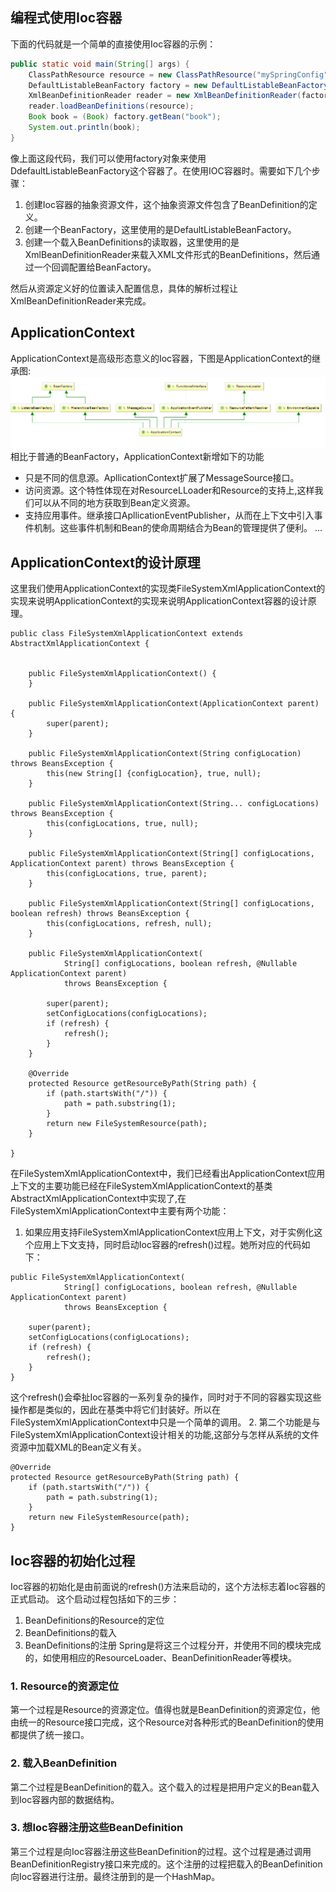 ## 编程式使用Ioc容器
下面的代码就是一个简单的直接使用Ioc容器的示例：
```java
public static void main(String[] args) {
    ClassPathResource resource = new ClassPathResource("mySpringConfig");
    DefaultListableBeanFactory factory = new DefaultListableBeanFactory();
    XmlBeanDefinitionReader reader = new XmlBeanDefinitionReader(factory);
    reader.loadBeanDefinitions(resource);
    Book book = (Book) factory.getBean("book");
    System.out.println(book);
}
```
像上面这段代码，我们可以使用factory对象来使用DdefaultListableBeanFactory这个容器了。在使用IOC容器时。需要如下几个步骤：
1. 创建Ioc容器的抽象资源文件，这个抽象资源文件包含了BeanDefinition的定义。
2. 创建一个BeanFactory，这里使用的是DefaultListableBeanFactory。
3. 创建一个载入BeanDefinitions的读取器，这里使用的是XmlBeanDefinitionReader来载入XML文件形式的BeanDefinitions，然后通过一个回调配置给BeanFactory。

然后从资源定义好的位置读入配置信息，具体的解析过程让XmlBeanDefinitionReader来完成。
## ApplicationContext
ApplicationContext是高级形态意义的Ioc容器，下图是ApplicationContext的继承图:
![ApplicationContext的继承体系图](ApplicationContext的继承体系图.png)
相比于普通的BeanFactory，ApplicationContext新增如下的功能
+ 只是不同的信息源。ApllicationContext扩展了MessageSource接口。
+ 访问资源。这个特性体现在对ResourceLLoader和Resource的支持上,这样我们可以从不同的地方获取到Bean定义资源。
+ 支持应用事件。继承接口ApllicationEventPublisher，从而在上下文中引入事件机制。这些事件机制和Bean的使命周期结合为Bean的管理提供了便利。
...
## ApplicationContext的设计原理
这里我们使用ApplicationContext的实现类FileSystemXmlApplicationContext的实现来说明ApplicationContext的实现来说明ApplicationContext容器的设计原理。
```
public class FileSystemXmlApplicationContext extends AbstractXmlApplicationContext {

	
	public FileSystemXmlApplicationContext() {
	}

	public FileSystemXmlApplicationContext(ApplicationContext parent) {
		super(parent);
	}

	public FileSystemXmlApplicationContext(String configLocation) throws BeansException {
		this(new String[] {configLocation}, true, null);
	}

	public FileSystemXmlApplicationContext(String... configLocations) throws BeansException {
		this(configLocations, true, null);
	}

	public FileSystemXmlApplicationContext(String[] configLocations, ApplicationContext parent) throws BeansException {
		this(configLocations, true, parent);
	}

	public FileSystemXmlApplicationContext(String[] configLocations, boolean refresh) throws BeansException {
		this(configLocations, refresh, null);
	}

	public FileSystemXmlApplicationContext(
			String[] configLocations, boolean refresh, @Nullable ApplicationContext parent)
			throws BeansException {

		super(parent);
		setConfigLocations(configLocations);
		if (refresh) {
			refresh();
		}
	}

	@Override
	protected Resource getResourceByPath(String path) {
		if (path.startsWith("/")) {
			path = path.substring(1);
		}
		return new FileSystemResource(path);
	}

}
```
在FileSystemXmlApplicationContext中，我们已经看出ApplicationContext应用上下文的主要功能已经在FileSystemXmlApplicationContext的基类AbstractXmlApplicationContext中实现了,在FileSystemXmlApplicationContext中主要有两个功能：
1. 如果应用支持FileSystemXmlApplicationContext应用上下文，对于实例化这个应用上下文支持，同时启动Ioc容器的refresh()过程。她所对应的代码如下：
```
public FileSystemXmlApplicationContext(
			String[] configLocations, boolean refresh, @Nullable ApplicationContext parent)
			throws BeansException {

	super(parent);
	setConfigLocations(configLocations);
	if (refresh) {
		refresh();
	}
}
```
这个refresh()会牵扯Ioc容器的一系列复杂的操作，同时对于不同的容器实现这些操作都是类似的，因此在基类中将它们封装好。所以在FileSystemXmlApplicationContext中只是一个简单的调用。
2. 第二个功能是与FileSystemXmlApplicationContext设计相关的功能,这部分与怎样从系统的文件资源中加载XML的Bean定义有关。
```
@Override
protected Resource getResourceByPath(String path) {
	if (path.startsWith("/")) {
		path = path.substring(1);
	}
	return new FileSystemResource(path);
}
```
## Ioc容器的初始化过程
Ioc容器的初始化是由前面说的refresh()方法来启动的，这个方法标志着Ioc容器的正式启动。
这个启动过程包括如下的三步：
1. BeanDefinitions的Resource的定位
2. BeanDefinitions的载入
3. BeanDefinitions的注册
Spring是将这三个过程分开，并使用不同的模块完成的，如使用相应的ResourceLoader、BeanDefinitionReader等模块。
### 1. Resource的资源定位
第一个过程是Resource的资源定位。值得也就是BeanDefinition的资源定位，他由统一的Resource接口完成，这个Resource对各种形式的BeanDefinition的使用都提供了统一接口。
### 2. 载入BeanDefinition
第二个过程是BeanDefinition的载入。这个载入的过程是把用户定义的Bean载入到Ioc容器内部的数据结构。
### 3. 想Ioc容器注册这些BeanDefinition
第三个过程是向Ioc容器注册这些BeanDefinition的过程。这个过程是通过调用BeanDefinitionRegistry接口来完成的。这个注册的过程把载入的BeanDefinition向Ioc容器进行注册。最终注册到的是一个HashMap。

